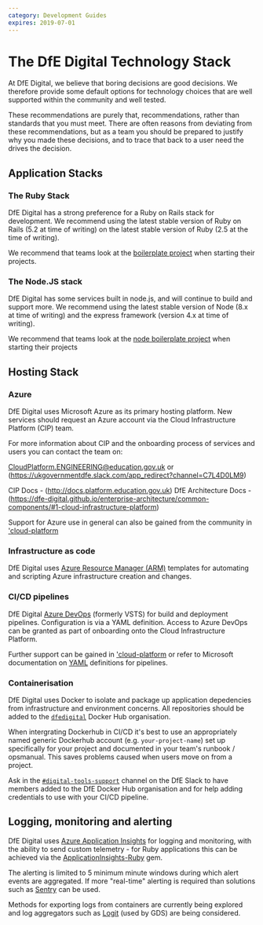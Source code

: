```yaml
---
category: Development Guides
expires: 2019-07-01
---
```


# The DfE Digital Technology Stack

At DfE Digital, we believe that boring decisions are good decisions.  We therefore provide some default options for technology choices that are well supported within the community and well tested.

These recommendations are purely that, recommendations, rather than standards that you must meet.  There are often reasons from deviating from these recommendations, but as a team you should be prepared to justify why you made these decisions, and to trace that back to a user need the drives the decision.

## Application Stacks
### The Ruby Stack

DfE Digital has a strong preference for a Ruby on Rails stack for development.  We recommend using the latest stable version of Ruby on Rails (5.2 at time of writing) on the latest stable version of Ruby (2.5 at the time of writing).

We recommend that teams look at the [boilerplate project](https://github.com/DFE-Digital/govuk-rails-boilerplate) when starting their projects.

### The Node.JS stack

DfE Digital has some services built in node.js, and will continue to build and support more.  We recommend using the latest stable version of Node (8.x at time of writing) and the express framework (version 4.x at time of writing).

We recommend that teams look at the [node boilerplate project](https://github.com/DFE-Digital/login.dfe.node-boilerplate) when starting their projects

## Hosting Stack
### Azure

DfE Digital uses Microsoft Azure as its primary hosting platform. New services should request an Azure account via the Cloud Infrastructure Platform (CIP) team.

For more information about CIP and the onboarding process of services and users you can contact the team on:

<CloudPlatform.ENGINEERING@education.gov.uk> or (https://ukgovernmentdfe.slack.com/app_redirect?channel=C7L4D0LM9)

CIP Docs - (http://docs.platform.education.gov.uk)
DfE Architecture Docs - (https://dfe-digital.github.io/enterprise-architecture/common-components/#1-cloud-infrastructure-platform)

Support for Azure use in general can also be gained from the community in ['cloud-platform](https://ukgovernmentdfe.slack.com/app_redirect?channel=C7L4D0LM9)

### Infrastructure as code

DfE Digital uses [Azure Resource Manager (ARM)](https://docs.microsoft.com/en-us/azure/azure-resource-manager/resource-group-authoring-templates) templates for automating and scripting Azure infrastructure creation and changes.

### CI/CD pipelines

DfE Digital [Azure DevOps](https://azure.microsoft.com/en-gb/services/devops/) (formerly VSTS) for build and deployment pipelines. Configuration is via a YAML definition. Access to Azure DevOps can be granted as part of onboarding onto the Cloud Infrastructure Platform.

Further support can be gained in ['cloud-platform](https://ukgovernmentdfe.slack.com/app_redirect?channel=C7L4D0LM9) or refer to Microsoft documentation on [YAML](https://docs.microsoft.com/en-us/azure/devops/pipelines/yaml-schema?view=azure-devops&tabs=schema) definitions for pipelines.

### Containerisation

DfE Digital uses Docker to isolate and package up application depedencies from infrastructure and environment concerns. All repositories should be added to the [`dfedigital`](https://hub.docker.com/u/dfedigital) Docker Hub organisation.

When intergrating Dockerhub in CI/CD it's best to use an appropriately named generic Dockerhub account (e.g. `your-project-name`) set up specifically for your project and documented in your team's runbook / opsmanual. This saves problems caused when users move on from a project.

Ask in the [`#digital-tools-support`](https://ukgovernmentdfe.slack.com/messages/CMS9V0JQL) channel on the DfE Slack to have members added to the DfE Docker Hub organisation and for help adding credentials to use with your CI/CD pipeline.

## Logging, monitoring and alerting

DfE Digital uses [Azure Application Insights](https://docs.microsoft.com/en-us/azure/azure-monitor/app/app-insights-overview) for logging and monitoring, with the ability to send custom telemetry - for Ruby applications this can be achieved via the [ApplicationInsights-Ruby](https://github.com/Microsoft/ApplicationInsights-Ruby) gem.

The alerting is limited to 5 minimum minute windows during which alert events are aggregated. If more "real-time" alerting is required than solutions such as [Sentry](https://sentry.io/welcome/) can be used.

Methods for exporting logs from containers are currently being explored and log aggregators such as [Logit](https://logit.io/) (used by GDS) are being considered.
